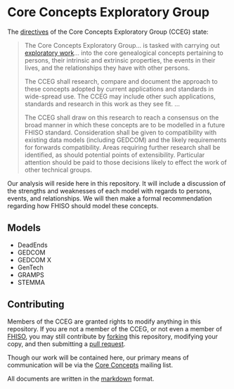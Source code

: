 # Core Concepts Exploratory Group

The [directives](https://github.com/fhiso/core-concepts-eg/blob/master/DIRECTIVES.md) of the Core Concepts Exploratory Group (CCEG) state:

> The Core Concepts Exploratory Group... is tasked with carrying out [exploratory work](http://fhiso.org/tsc-opm/)... into the core genealogical concepts pertaining to persons, their intrinsic and extrinsic properties, the events in their lives, and the relationships they have with other persons.
> 
> The CCEG shall research, compare and document the approach to these concepts adopted by current applications and standards in wide-spread use. The CCEG may include other such applications, standards and research in this work as they see fit. ...
> 
> The CCEG shall draw on this research to reach a consensus on the broad manner in which these concepts are to be modelled in a future FHISO standard. Consideration shall be given to compatibility with existing data models (including GEDCOM) and the likely requirements for forwards compatibility. Areas requiring further research shall be identified, as should potential points of extensibility. Particular attention should be paid to those decisions likely to effect the work of other technical groups.

Our analysis will reside here in this repository. It will include a discussion of the strengths and weaknesses of each model with regards to persons, events, and relationships. We will then make a formal recommendation regarding how FHISO should model these concepts.

## Models

* DeadEnds
* GEDCOM
* GEDCOM X
* GenTech
* GRAMPS
* STEMMA

## Contributing

Members of the CCEG are granted rights to modify anything in this repository. If you are not a member of the CCEG, or not even a member of [FHISO](http://fhiso.org/), you may still contribute by [forking](https://help.github.com/articles/fork-a-repo) this repository, modifying your copy, and then submitting a [pull request](https://help.github.com/articles/using-pull-requests).

Though our work will be contained here, our primary means of communication will be via the [Core Concepts](http://fhiso.org/mailman/listinfo/core-concepts_fhiso.org) mailing list.

All documents are written in the [markdown](https://help.github.com/articles/markdown-basics) format.
